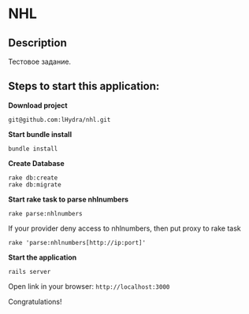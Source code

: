 # NHL

## Description

Тестовое задание.

## Steps to start this application:

**Download project**

```
git@github.com:lHydra/nhl.git
```

**Start bundle install**

```
bundle install
```

**Create Database**

```
rake db:create
rake db:migrate
```

**Start rake task to parse nhlnumbers**

```
rake parse:nhlnumbers
```

If your provider deny access to nhlnumbers, then put proxy to rake task

```
rake 'parse:nhlnumbers[http://ip:port]'
```

**Start the application**

```
rails server
```

Open link in your browser: `http://localhost:3000`

Congratulations!
